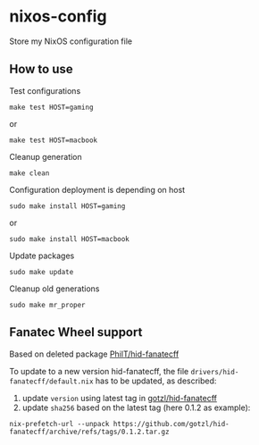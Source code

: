 # nixos-config

Store my NixOS configuration file

## How to use

Test configurations

```
make test HOST=gaming
```
or
```
make test HOST=macbook
```

Cleanup generation

```
make clean
```

Configuration deployment is depending on host

```
sudo make install HOST=gaming
```
or

```
sudo make install HOST=macbook
```


Update packages

```
sudo make update
```

Cleanup old generations

```
sudo make mr_proper
```

## Fanatec Wheel support
Based on deleted package [PhilT/hid-fanatecff](https://github.com/PhilT/nixos-files/blob/f986b126212368a8eab702d2cb28f234e3b4230a/src/hid-fanatecff/default.nix)

To update to a new version hid-fanatecff, the file `drivers/hid-fanatecff/default.nix` has to be updated, as described:
1) update `version` using latest tag in [gotzl/hid-fanatecff](https://github.com/gotzl/hid-fanatecff/tags)
2) update `sha256` based on the latest tag (here 0.1.2 as example):
```
nix-prefetch-url --unpack https://github.com/gotzl/hid-fanatecff/archive/refs/tags/0.1.2.tar.gz
```
